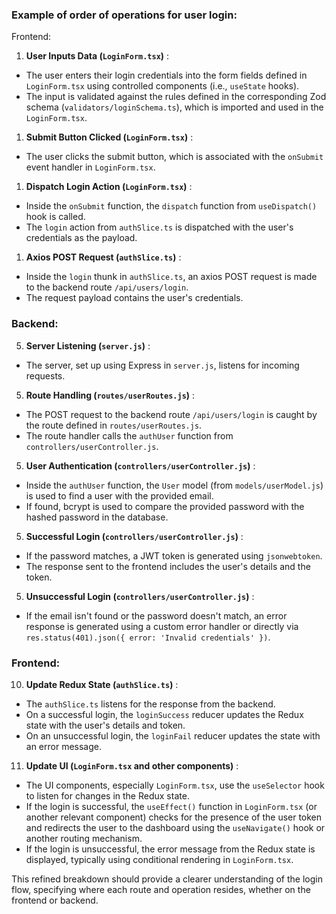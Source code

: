 ### Example of order of operations for user login:

Frontend:

1. **User Inputs Data (`LoginForm.tsx`)** :

* The user enters their login credentials into the form fields defined in `LoginForm.tsx` using controlled components (i.e., `useState` hooks).
* The input is validated against the rules defined in the corresponding Zod schema (`validators/loginSchema.ts`), which is imported and used in the `LoginForm.tsx`.

1. **Submit Button Clicked (`LoginForm.tsx`)** :

* The user clicks the submit button, which is associated with the `onSubmit` event handler in `LoginForm.tsx`.

1. **Dispatch Login Action (`LoginForm.tsx`)** :

* Inside the `onSubmit` function, the `dispatch` function from `useDispatch()` hook is called.
* The `login` action from `authSlice.ts` is dispatched with the user's credentials as the payload.

1. **Axios POST Request (`authSlice.ts`)** :

* Inside the `login` thunk in `authSlice.ts`, an axios POST request is made to the backend route `/api/users/login`.
* The request payload contains the user's credentials.

### Backend:

5. **Server Listening (`server.js`)** :

* The server, set up using Express in `server.js`, listens for incoming requests.

5. **Route Handling (`routes/userRoutes.js`)** :

* The POST request to the backend route `/api/users/login` is caught by the route defined in `routes/userRoutes.js`.
* The route handler calls the `authUser` function from `controllers/userController.js`.

5. **User Authentication (`controllers/userController.js`)** :

* Inside the `authUser` function, the `User` model (from `models/userModel.js`) is used to find a user with the provided email.
* If found, bcrypt is used to compare the provided password with the hashed password in the database.

5. **Successful Login (`controllers/userController.js`)** :

* If the password matches, a JWT token is generated using `jsonwebtoken`.
* The response sent to the frontend includes the user's details and the token.

5. **Unsuccessful Login (`controllers/userController.js`)** :

* If the email isn't found or the password doesn't match, an error response is generated using a custom error handler or directly via `res.status(401).json({ error: 'Invalid credentials' })`.

### Frontend:

10. **Update Redux State (`authSlice.ts`)** :

* The `authSlice.ts` listens for the response from the backend.
* On a successful login, the `loginSuccess` reducer updates the Redux state with the user's details and token.
* On an unsuccessful login, the `loginFail` reducer updates the state with an error message.

11. **Update UI (`LoginForm.tsx` and other components)** :

* The UI components, especially `LoginForm.tsx`, use the `useSelector` hook to listen for changes in the Redux state.
* If the login is successful, the `useEffect()` function in `LoginForm.tsx` (or another relevant component) checks for the presence of the user token and redirects the user to the dashboard using the `useNavigate()` hook or another routing mechanism.
* If the login is unsuccessful, the error message from the Redux state is displayed, typically using conditional rendering in `LoginForm.tsx`.

This refined breakdown should provide a clearer understanding of the login flow, specifying where each route and operation resides, whether on the frontend or backend.
